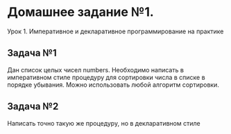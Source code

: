 # Домашнее задание №1.
Урок 1. Императивное и декларативное программирование на практике

## Задача №1
Дан список целых чисел numbers. Необходимо написать в императивном стиле процедуру для
сортировки числа в списке в порядке убывания. Можно использовать любой алгоритм сортировки.

## Задача №2
Написать точно такую же процедуру, но в декларативном стиле